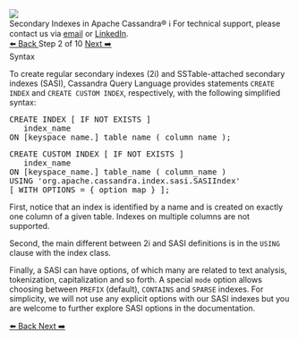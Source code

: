 <!-- TOP -->
<div class="top">
  <img class="scenario-academy-logo" src="https://datastax-academy.github.io/katapod-shared-assets/images/ds-academy-2023.svg" />
  <div class="scenario-title-section">
    <span class="scenario-title">Secondary Indexes in Apache Cassandra®</span>
    <span class="scenario-subtitle">ℹ️ For technical support, please contact us via <a href="mailto:aleksandr.volochnev@datastax.com">email</a> or <a href="https://dtsx.io/aleks">LinkedIn</a>.</span> 
  </div>
</div>

<!-- NAVIGATION -->
<div id="navigation-top" class="navigation-top">
 <a href='command:katapod.loadPage?[{"step":"step1"}]'
   class="btn btn-dark navigation-top-left">⬅️ Back
 </a>
<span class="step-count"> Step 2 of 10</span>
 <a href='command:katapod.loadPage?[{"step":"step3"}]' 
    class="btn btn-dark navigation-top-right">Next ➡️
  </a>
</div>

<!-- CONTENT -->

<div class="step-title">Syntax</div>

To create regular secondary indexes (2i) and SSTable-attached secondary indexes (SASI), 
Cassandra Query Language provides statements `CREATE INDEX` and `CREATE CUSTOM INDEX`, respectively, with the following simplified syntax:

<pre class="non-executable-code">
CREATE INDEX [ IF NOT EXISTS ] 
   index_name
ON [keyspace_name.] table_name ( column_name ); 
</pre>

<pre class="non-executable-code">
CREATE CUSTOM INDEX [ IF NOT EXISTS ] 
   index_name
ON [keyspace_name.] table_name ( column_name )
USING 'org.apache.cassandra.index.sasi.SASIIndex' 
[ WITH OPTIONS = { option_map } ];
</pre>

First, notice that an index is identified by a name and is created 
on exactly one column of a given table. Indexes on multiple columns are not supported.

Second, the main different between 2i and SASI definitions is in the `USING` clause with the index class.

Finally, a SASI can have options, of which many are related to text analysis, tokenization, capitalization and so forth. 
A special `mode` option allows choosing between `PREFIX` (default), `CONTAINS` and `SPARSE` indexes. For simplicity, we will 
not use any explicit options with our SASI indexes but you are welcome to further explore SASI options in the documentation. 

<!-- NAVIGATION -->
<div id="navigation-bottom" class="navigation-bottom">
 <a href='command:katapod.loadPage?[{"step":"step1"}]'
   class="btn btn-dark navigation-bottom-left">⬅️ Back
 </a>
 <a href='command:katapod.loadPage?[{"step":"step3"}]'
    class="btn btn-dark navigation-bottom-right">Next ➡️
  </a>
</div>
